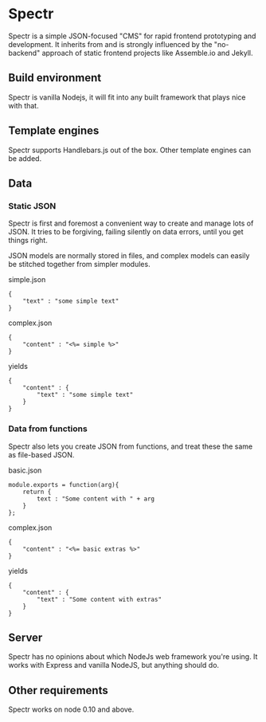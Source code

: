 # Spectr

Spectr is a simple JSON-focused "CMS" for rapid frontend prototyping and development.
It inherits from and is strongly influenced by the "no-backend" approach of static frontend projects like
Assemble.io and Jekyll.

## Build environment

Spectr is vanilla Nodejs, it will fit into any built framework that plays nice with that.

## Template engines

Spectr supports Handlebars.js out of the box. Other template engines can be added.

## Data

### Static JSON

Spectr is first and foremost a convenient way to create and manage lots of JSON. It tries to be forgiving, failing
silently on data errors, until you get things right.

JSON models are normally stored in files, and complex models can easily be stitched together from simpler modules.

simple.json

    {
        "text" : "some simple text"
    }

complex.json

    {
        "content" : "<%= simple %>"
    }

yields

    {
        "content" : {
            "text" : "some simple text"
        }
    }

### Data from functions

Spectr also lets you create JSON from functions, and treat these the same as file-based JSON.

basic.json

    module.exports = function(arg){
        return {
            text : "Some content with " + arg
        }
    };

complex.json

    {
        "content" : "<%= basic extras %>"
    }

yields

    {
        "content" : {
            "text" : "Some content with extras"
        }
    }


## Server

Spectr has no opinions about which NodeJs web framework you're using. It works with Express and vanilla NodeJS, but
anything should do.

## Other requirements

Spectr works on node 0.10 and above.
